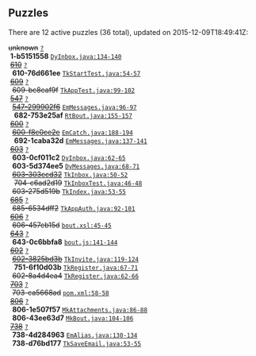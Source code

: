## Puzzles

There are 12 active puzzles (36 total), updated on 2015-12-09T18:49:41Z:


<del>unknown</del> [`?`](../master/?)<br/>
&nbsp;**1-b5151558** [`DyInbox.java:134-140`](../master/netbout-web/src/main/java/com/netbout/dynamo/DyInbox.java#L134-L140)<br/>
&nbsp;[<del>610</del>](https://github.com/yegor256/netbout/issues/610) [`?`](../master/?)<br/>
&nbsp;&nbsp;**610-76d661ee** [`TkStartTest.java:54-57`](../master/netbout-web/src/test/java/com/netbout/rest/bout/TkStartTest.java#L54-L57)<br/>
&nbsp;[<del>609</del>](https://github.com/yegor256/netbout/issues/609) [`?`](../master/?)<br/>
&nbsp;&nbsp;<del>609-bc8eaf9f</del> [`TkAppTest.java:99-102`](../master/netbout-web/src/test/java/com/netbout/rest/TkAppTest.java#L99-L102)<br/>
&nbsp;[<del>547</del>](https://github.com/yegor256/netbout/issues/547) [`?`](../master/?)<br/>
&nbsp;&nbsp;[<del>547-299902f6</del>](https://github.com/yegor256/netbout/issues/682) [`EmMessages.java:96-97`](../master/netbout-web/src/main/java/com/netbout/email/EmMessages.java#L96-L97)<br/>
&nbsp;&nbsp;&nbsp;**682-753e25af** [`RtBout.java:155-157`](../master/netbout-client/src/main/java/com/netbout/client/RtBout.java#L155-L157)<br/>
&nbsp;[<del>600</del>](https://github.com/yegor256/netbout/issues/600) [`?`](../master/?)<br/>
&nbsp;&nbsp;[<del>600-f8c0ce2e</del>](https://github.com/yegor256/netbout/issues/692) [`EmCatch.java:188-194`](../master/netbout-web/src/main/java/com/netbout/email/EmCatch.java#L188-L194)<br/>
&nbsp;&nbsp;&nbsp;**692-1caba32d** [`EmMessages.java:137-141`](../master/netbout-web/src/main/java/com/netbout/email/EmMessages.java#L137-L141)<br/>
&nbsp;[<del>603</del>](https://github.com/yegor256/netbout/issues/603) [`?`](../master/?)<br/>
&nbsp;&nbsp;**603-0cf011c2** [`DyInbox.java:62-65`](../master/netbout-web/src/main/java/com/netbout/dynamo/DyInbox.java#L62-L65)<br/>
&nbsp;&nbsp;**603-5d374ee5** [`DyMessages.java:68-71`](../master/netbout-web/src/main/java/com/netbout/dynamo/DyMessages.java#L68-L71)<br/>
&nbsp;&nbsp;[<del>603-303ccd32</del>](https://github.com/yegor256/netbout/issues/704) [`TkInbox.java:50-52`](../master/netbout-web/src/main/java/com/netbout/rest/TkInbox.java#L50-L52)<br/>
&nbsp;&nbsp;&nbsp;<del>704-c6ad2d19</del> [`TkInboxTest.java:46-48`](../master/netbout-web/src/test/java/com/netbout/rest/TkInboxTest.java#L46-L48)<br/>
&nbsp;&nbsp;<del>603-275d519b</del> [`TkIndex.java:53-55`](../master/netbout-web/src/main/java/com/netbout/rest/bout/TkIndex.java#L53-L55)<br/>
&nbsp;[<del>685</del>](https://github.com/yegor256/netbout/issues/685) [`?`](../master/?)<br/>
&nbsp;&nbsp;<del>685-6534dff2</del> [`TkAppAuth.java:92-101`](../master/netbout-web/src/main/java/com/netbout/rest/TkAppAuth.java#L92-L101)<br/>
&nbsp;[<del>606</del>](https://github.com/yegor256/netbout/issues/606) [`?`](../master/?)<br/>
&nbsp;&nbsp;<del>606-457eb15d</del> [`bout.xsl:45-45`](../master/netbout-web/src/main/xsl/bout.xsl#L45-L45)<br/>
&nbsp;[<del>643</del>](https://github.com/yegor256/netbout/issues/643) [`?`](../master/?)<br/>
&nbsp;&nbsp;**643-0c6bbfa8** [`bout.js:141-144`](../master/netbout-web/src/main/js/bout.js#L141-L144)<br/>
&nbsp;[<del>602</del>](https://github.com/yegor256/netbout/issues/602) [`?`](../master/?)<br/>
&nbsp;&nbsp;[<del>602-3825bd3b</del>](https://github.com/yegor256/netbout/issues/751) [`TkInvite.java:119-124`](../master/netbout-web/src/main/java/com/netbout/rest/bout/TkInvite.java#L119-L124)<br/>
&nbsp;&nbsp;&nbsp;**751-6f10d03b** [`TkRegister.java:67-71`](../master/netbout-web/src/main/java/com/netbout/rest/login/TkRegister.java#L67-L71)<br/>
&nbsp;&nbsp;<del>602-8a4d4ea4</del> [`TkRegister.java:62-66`](../master/netbout-web/src/main/java/com/netbout/rest/login/TkRegister.java#L62-L66)<br/>
&nbsp;[<del>703</del>](https://github.com/yegor256/netbout/issues/703) [`?`](../master/?)<br/>
&nbsp;&nbsp;<del>703-ca5668ad</del> [`pom.xml:58-58`](../master/netbout-web/pom.xml#L58-L58)<br/>
&nbsp;[<del>806</del>](https://github.com/yegor256/netbout/issues/806) [`?`](../master/?)<br/>
&nbsp;&nbsp;**806-1e507f57** [`MkAttachments.java:86-88`](../master/netbout-client/src/main/java/com/netbout/mock/MkAttachments.java#L86-L88)<br/>
&nbsp;&nbsp;**806-43ee63d7** [`MkBout.java:104-106`](../master/netbout-client/src/main/java/com/netbout/mock/MkBout.java#L104-L106)<br/>
&nbsp;[<del>738</del>](https://github.com/yegor256/netbout/issues/738) [`?`](../master/?)<br/>
&nbsp;&nbsp;**738-4d284963** [`EmAlias.java:130-134`](../master/netbout-web/src/main/java/com/netbout/email/EmAlias.java#L130-L134)<br/>
&nbsp;&nbsp;**738-d76bd177** [`TkSaveEmail.java:53-55`](../master/netbout-web/src/main/java/com/netbout/rest/account/TkSaveEmail.java#L53-L55)<br/>